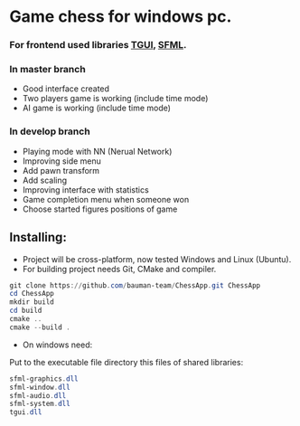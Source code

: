 # Game chess for windows pc.

### For frontend used libraries [TGUI](https://tgui.net/), [SFML](https://www.sfml-dev.org/).

### In master branch 
- Good interface created
- Two players game is working (include time mode)
- AI game is working (include time mode)

### In develop branch
- Playing mode with NN (Nerual Network)
- Improving side menu
- Add pawn transform
- Add scaling
- Improving interface with statistics
- Game completion menu when someone won
- Choose started figures positions of game

## Installing:
- Project will be cross-platform, now tested Windows and Linux (Ubuntu).
- For building project needs Git, CMake and compiler.

```powershell
git clone https://github.com/bauman-team/ChessApp.git ChessApp
cd ChessApp
mkdir build
cd build
cmake ..
cmake --build .
```

- On windows need:

Put to the executable file directory this files of shared libraries:
```powershell
sfml-graphics.dll
sfml-window.dll
sfml-audio.dll
sfml-system.dll
tgui.dll
```